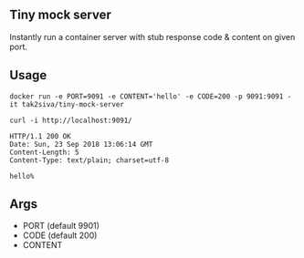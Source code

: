## Tiny mock server

Instantly run a container server with stub response code & content on given port.

## Usage

```
docker run -e PORT=9091 -e CONTENT='hello' -e CODE=200 -p 9091:9091 -it tak2siva/tiny-mock-server 
```

```
curl -i http://localhost:9091/

HTTP/1.1 200 OK
Date: Sun, 23 Sep 2018 13:06:14 GMT
Content-Length: 5
Content-Type: text/plain; charset=utf-8

hello%
```

## Args
* PORT (default 9901)
* CODE (default 200)
* CONTENT
